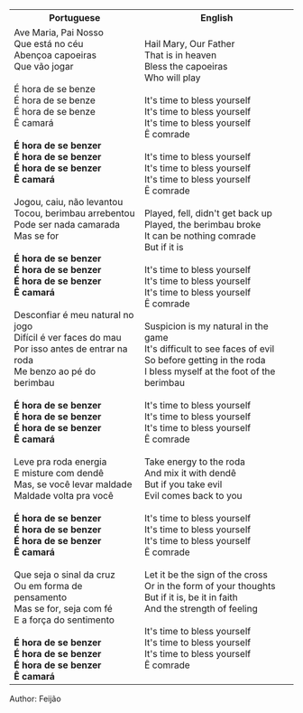 <table class="capoeira-table">
    <tr class="header-row">
        <th>Portuguese</th>
        <th>English</th>
    </tr>
    <tr>
        <td>Ave Maria, Pai Nosso<br>Que está no céu<br>Abençoa capoeiras<br>Que vão jogar<br><br>É hora de se benze<br>É hora de se benze<br>É hora de se benze<br>Ê camará<br><br><strong>É hora de se benzer<br>É hora de se benzer<br>É hora de se benzer<br>Ê camará</strong><br><br>Jogou, caiu, não levantou<br>Tocou, berimbau arrebentou<br>Pode ser nada camarada<br>Mas se for<br><br><strong>É hora de se benzer<br>É hora de se benzer<br>É hora de se benzer<br>Ê camará</strong><br><br>Desconfiar é meu natural no jogo<br>Difícil é ver faces do mau<br>Por isso antes de entrar na roda<br>Me benzo ao pé do berimbau<br><br><strong>É hora de se benzer<br>É hora de se benzer<br>É hora de se benzer<br>Ê camará</strong><br><br>Leve pra roda energia<br>E misture com dendê<br>Mas, se você levar maldade<br>Maldade volta pra você<br><br><strong>É hora de se benzer<br>É hora de se benzer<br>É hora de se benzer<br>Ê camará</strong><br><br>Que seja o sinal da cruz<br>Ou em forma de pensamento<br>Mas se for, seja com fé<br>E a força do sentimento<br><br><strong>É hora de se benzer<br>É hora de se benzer<br>É hora de se benzer<br>Ê camará</strong></td>
        <td>Hail Mary, Our Father<br>That is in heaven<br>Bless the capoeiras<br>Who will play<br><br>It's time to bless yourself<br>It's time to bless yourself<br>It's time to bless yourself<br>Ê comrade<br><br>It's time to bless yourself<br>It's time to bless yourself<br>It's time to bless yourself<br>Ê comrade<br><br>Played, fell, didn't get back up<br>Played, the berimbau broke<br>It can be nothing comrade<br>But if it is<br><br>It's time to bless yourself<br>It's time to bless yourself<br>It's time to bless yourself<br>Ê comrade<br><br>Suspicion is my natural in the game<br>It's difficult to see faces of evil<br>So before getting in the roda<br>I bless myself at the foot of the berimbau<br><br>It's time to bless yourself<br>It's time to bless yourself<br>It's time to bless yourself<br>Ê comrade<br><br>Take energy to the roda<br>And mix it with dendê<br>But if you take evil<br>Evil comes back to you<br><br>It's time to bless yourself<br>It's time to bless yourself<br>It's time to bless yourself<br>Ê comrade<br><br>Let it be the sign of the cross<br>Or in the form of your thoughts<br>But if it is, be it in faith<br>And the strength of feeling<br><br>It's time to bless yourself<br>It's time to bless yourself<br>It's time to bless yourself<br>Ê comrade</td>
    </tr>
</table>

<figcaption>
Author: Feijão
</figcaption>